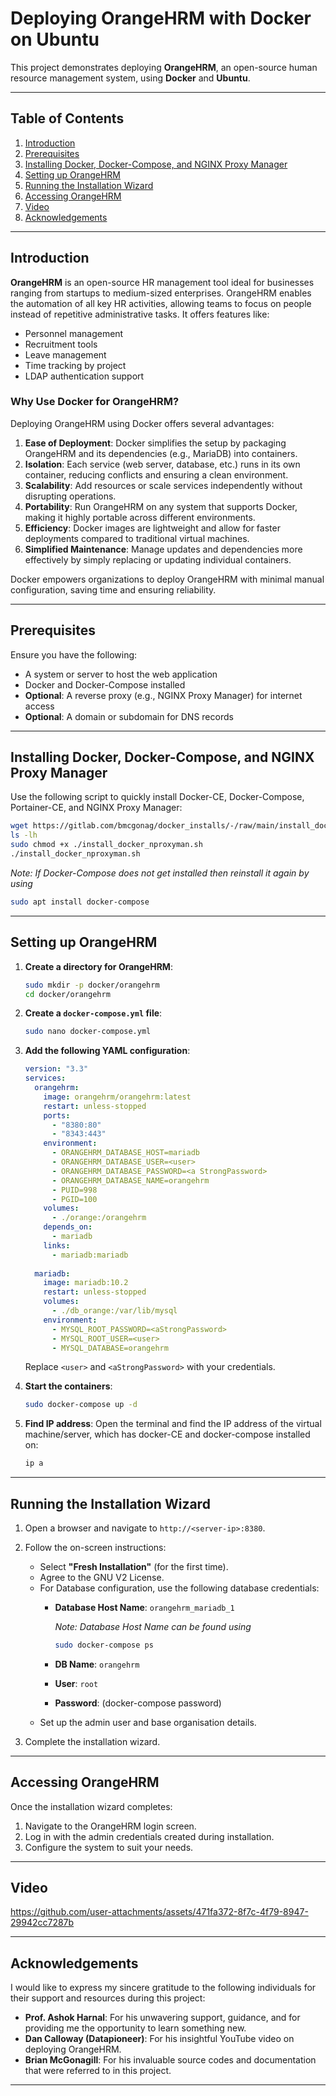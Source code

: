
# Deploying OrangeHRM with Docker on Ubuntu

This project demonstrates deploying **OrangeHRM**, an open-source human resource management system, using **Docker** and **Ubuntu**. 

---

## Table of Contents
1. [Introduction](#introduction)
2. [Prerequisites](#prerequisites)
3. [Installing Docker, Docker-Compose, and NGINX Proxy Manager](#installing-docker-docker-compose-and-nginx-proxy-manager)
4. [Setting up OrangeHRM](#setting-up-orangehrm)
5. [Running the Installation Wizard](#running-the-installation-wizard)
6. [Accessing OrangeHRM](#accessing-orangehrm)
7. [Video](#video)
8. [Acknowledgements](#acknowledgements)


---

## Introduction

**OrangeHRM** is an open-source HR management tool ideal for businesses ranging from startups to medium-sized enterprises. OrangeHRM enables the automation of all key HR activities, allowing teams to focus on people instead of repetitive administrative tasks. It offers features like:
- Personnel management
- Recruitment tools
- Leave management
- Time tracking by project
- LDAP authentication support

### Why Use Docker for OrangeHRM?

Deploying OrangeHRM using Docker offers several advantages:
1. **Ease of Deployment**: Docker simplifies the setup by packaging OrangeHRM and its dependencies (e.g., MariaDB) into containers.
2. **Isolation**: Each service (web server, database, etc.) runs in its own container, reducing conflicts and ensuring a clean environment.
3. **Scalability**: Add resources or scale services independently without disrupting operations.
4. **Portability**: Run OrangeHRM on any system that supports Docker, making it highly portable across different environments.
5. **Efficiency**: Docker images are lightweight and allow for faster deployments compared to traditional virtual machines.
6. **Simplified Maintenance**: Manage updates and dependencies more effectively by simply replacing or updating individual containers.

Docker empowers organizations to deploy OrangeHRM with minimal manual configuration, saving time and ensuring reliability.

---

## Prerequisites

Ensure you have the following:
- A system or server to host the web application
- Docker and Docker-Compose installed
- **Optional**: A reverse proxy (e.g., NGINX Proxy Manager) for internet access
- **Optional**: A domain or subdomain for DNS records

---

## Installing Docker, Docker-Compose, and NGINX Proxy Manager

Use the following script to quickly install Docker-CE, Docker-Compose, Portainer-CE, and NGINX Proxy Manager:

```bash
wget https://gitlab.com/bmcgonag/docker_installs/-/raw/main/install_docker_nproxyman.sh
ls -lh
sudo chmod +x ./install_docker_nproxyman.sh
./install_docker_nproxyman.sh
```
*Note: If Docker-Compose does not get installed then reinstall it again by using*

```bash
sudo apt install docker-compose
```


---

## Setting up OrangeHRM

1. **Create a directory for OrangeHRM**:
   ```bash
   sudo mkdir -p docker/orangehrm
   cd docker/orangehrm
   ```

2. **Create a `docker-compose.yml` file**:
   ```bash
   sudo nano docker-compose.yml
   ```

3. **Add the following YAML configuration**:
   ```yaml
   version: "3.3"
   services:
     orangehrm:
       image: orangehrm/orangehrm:latest
       restart: unless-stopped
       ports:
         - "8380:80"
         - "8343:443"
       environment:
         - ORANGEHRM_DATABASE_HOST=mariadb
         - ORANGEHRM_DATABASE_USER=<user>
         - ORANGEHRM_DATABASE_PASSWORD=<a StrongPassword>
         - ORANGEHRM_DATABASE_NAME=orangehrm
         - PUID=998
         - PGID=100
       volumes:
         - ./orange:/orangehrm
       depends_on:
         - mariadb
       links:
         - mariadb:mariadb
      
     mariadb:
       image: mariadb:10.2
       restart: unless-stopped
       volumes:
         - ./db_orange:/var/lib/mysql
       environment:
         - MYSQL_ROOT_PASSWORD=<aStrongPassword>
         - MYSQL_ROOT_USER=<user>
         - MYSQL_DATABASE=orangehrm
   ```

   Replace `<user>` and `<aStrongPassword>` with your credentials.

4. **Start the containers**:
   ```bash
   sudo docker-compose up -d
   ```

5. **Find IP address**:
   Open the terminal and find the IP address of the virtual machine/server, which has docker-CE and docker-compose installed on:
   ```bash
   ip a
   ```

---

## Running the Installation Wizard

1. Open a browser and navigate to `http://<server-ip>:8380`.
2. Follow the on-screen instructions:
   - Select **"Fresh Installation"** (for the first time).
   - Agree to the GNU V2 License.
   - For Database configuration, use the following database credentials:
     - **Database Host Name**: `orangehrm_mariadb_1`

       *Note: Database Host Name can be found using*
       
       ```bash
       sudo docker-compose ps
       ```
       
     - **DB Name**: `orangehrm`
     - **User**: `root`
     - **Password**: (docker-compose password)
   - Set up the admin user and base organisation details.

3. Complete the installation wizard.

---

## Accessing OrangeHRM

Once the installation wizard completes:
1. Navigate to the OrangeHRM login screen.
2. Log in with the admin credentials created during installation.
3. Configure the system to suit your needs.

---

## Video



https://github.com/user-attachments/assets/471fa372-8f7c-4f79-8947-29942cc7287b



---


## Acknowledgements

I would like to express my sincere gratitude to the following individuals for their support and resources during this project:

- **Prof. Ashok Harnal**: For his unwavering support, guidance, and for providing me the opportunity to learn something new.
- **Dan Calloway (Datapioneer)**: For his insightful YouTube video on deploying OrangeHRM.
- **Brian McGonagill**: For his invaluable source codes and documentation that were referred to in this project.


---

